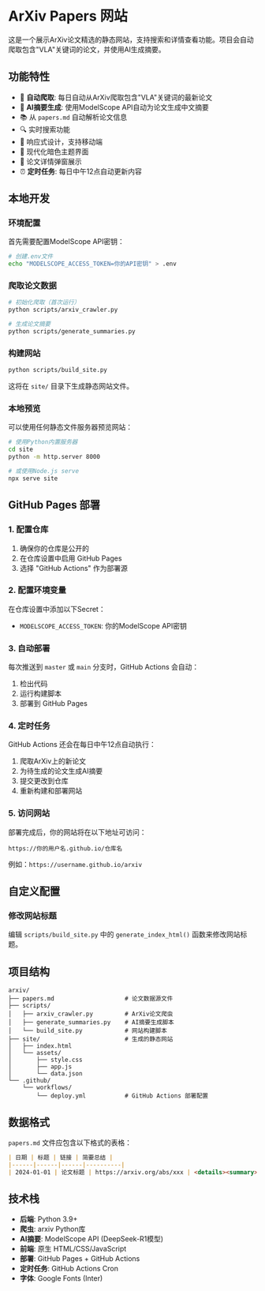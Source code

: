 # ArXiv Papers 网站

这是一个展示ArXiv论文精选的静态网站，支持搜索和详情查看功能。项目会自动爬取包含"VLA"关键词的论文，并使用AI生成摘要。

## 功能特性

- 🤖 **自动爬取**: 每日自动从ArXiv爬取包含"VLA"关键词的最新论文
- 🧠 **AI摘要生成**: 使用ModelScope API自动为论文生成中文摘要
- 📚 从 `papers.md` 自动解析论文信息
- 🔍 实时搜索功能
- 📱 响应式设计，支持移动端
- 🎨 现代化暗色主题界面
- 📄 论文详情弹窗展示
- ⏰ **定时任务**: 每日中午12点自动更新内容

## 本地开发

### 环境配置

首先需要配置ModelScope API密钥：

```bash
# 创建.env文件
echo "MODELSCOPE_ACCESS_TOKEN=你的API密钥" > .env
```

### 爬取论文数据

```bash
# 初始化爬取（首次运行）
python scripts/arxiv_crawler.py

# 生成论文摘要
python scripts/generate_summaries.py
```

### 构建网站

```bash
python scripts/build_site.py
```

这将在 `site/` 目录下生成静态网站文件。

### 本地预览

可以使用任何静态文件服务器预览网站：

```bash
# 使用Python内置服务器
cd site
python -m http.server 8000

# 或使用Node.js serve
npx serve site
```

## GitHub Pages 部署

### 1. 配置仓库

1. 确保你的仓库是公开的
2. 在仓库设置中启用 GitHub Pages
3. 选择 "GitHub Actions" 作为部署源

### 2. 配置环境变量

在仓库设置中添加以下Secret：
- `MODELSCOPE_ACCESS_TOKEN`: 你的ModelScope API密钥

### 3. 自动部署

每次推送到 `master` 或 `main` 分支时，GitHub Actions 会自动：

1. 检出代码
2. 运行构建脚本
3. 部署到 GitHub Pages

### 4. 定时任务

GitHub Actions 还会在每日中午12点自动执行：

1. 爬取ArXiv上的新论文
2. 为待生成的论文生成AI摘要
3. 提交更改到仓库
4. 重新构建和部署网站

### 5. 访问网站

部署完成后，你的网站将在以下地址可访问：
```
https://你的用户名.github.io/仓库名
```

例如：`https://username.github.io/arxiv`

## 自定义配置

### 修改网站标题

编辑 `scripts/build_site.py` 中的 `generate_index_html()` 函数来修改网站标题。

## 项目结构

```
arxiv/
├── papers.md                    # 论文数据源文件
├── scripts/
│   ├── arxiv_crawler.py         # ArXiv论文爬虫
│   ├── generate_summaries.py    # AI摘要生成脚本
│   └── build_site.py            # 网站构建脚本
├── site/                        # 生成的静态网站
│   ├── index.html
│   └── assets/
│       ├── style.css
│       ├── app.js
│       └── data.json
└── .github/
    └── workflows/
        └── deploy.yml           # GitHub Actions 部署配置
```

## 数据格式

`papers.md` 文件应包含以下格式的表格：

```markdown
| 日期 | 标题 | 链接 | 简要总结 |
|------|------|------|----------|
| 2024-01-01 | 论文标题 | https://arxiv.org/abs/xxx | <details><summary>点击查看</summary>详细内容...</details> |
```

## 技术栈

- **后端**: Python 3.9+
- **爬虫**: arxiv Python库
- **AI摘要**: ModelScope API (DeepSeek-R1模型)
- **前端**: 原生 HTML/CSS/JavaScript
- **部署**: GitHub Pages + GitHub Actions
- **定时任务**: GitHub Actions Cron
- **字体**: Google Fonts (Inter)
